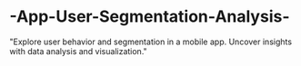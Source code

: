 # -App-User-Segmentation-Analysis-
"Explore user behavior and segmentation in a mobile app. Uncover insights with data analysis and visualization."
